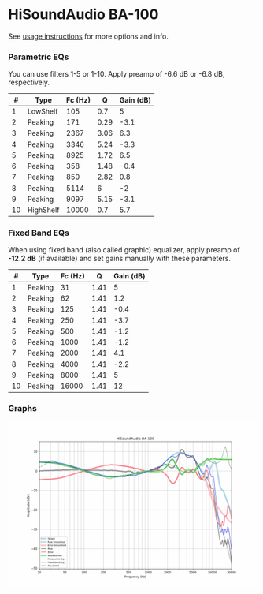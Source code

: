 # HiSoundAudio BA-100
See [usage instructions](https://github.com/jaakkopasanen/AutoEq#usage) for more options and info.

### Parametric EQs
You can use filters 1-5 or 1-10. Apply preamp of -6.6 dB or -6.8 dB, respectively.

|   # | Type      |   Fc (Hz) |    Q |   Gain (dB) |
|-----|-----------|-----------|------|-------------|
|   1 | LowShelf  |       105 | 0.7  |         5   |
|   2 | Peaking   |       171 | 0.29 |        -3.1 |
|   3 | Peaking   |      2367 | 3.06 |         6.3 |
|   4 | Peaking   |      3346 | 5.24 |        -3.3 |
|   5 | Peaking   |      8925 | 1.72 |         6.5 |
|   6 | Peaking   |       358 | 1.48 |        -0.4 |
|   7 | Peaking   |       850 | 2.82 |         0.8 |
|   8 | Peaking   |      5114 | 6    |        -2   |
|   9 | Peaking   |      9097 | 5.15 |        -3.1 |
|  10 | HighShelf |     10000 | 0.7  |         5.7 |

### Fixed Band EQs
When using fixed band (also called graphic) equalizer, apply preamp of **-12.2 dB** (if available) and set gains manually with these parameters.

|   # | Type    |   Fc (Hz) |    Q |   Gain (dB) |
|-----|---------|-----------|------|-------------|
|   1 | Peaking |        31 | 1.41 |         5   |
|   2 | Peaking |        62 | 1.41 |         1.2 |
|   3 | Peaking |       125 | 1.41 |        -0.4 |
|   4 | Peaking |       250 | 1.41 |        -3.7 |
|   5 | Peaking |       500 | 1.41 |        -1.2 |
|   6 | Peaking |      1000 | 1.41 |        -1.2 |
|   7 | Peaking |      2000 | 1.41 |         4.1 |
|   8 | Peaking |      4000 | 1.41 |        -2.2 |
|   9 | Peaking |      8000 | 1.41 |         5   |
|  10 | Peaking |     16000 | 1.41 |        12   |

### Graphs
![](./HiSoundAudio%20BA-100.png)
